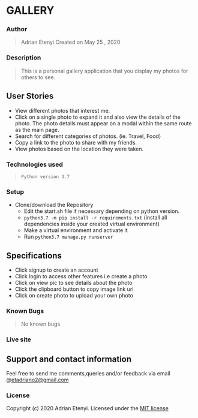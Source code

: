 # GALLERY

### Author

> Adrian Etenyi
> Created on May 25 , 2020

### Description

> This is a personal gallery application that you display my photos for others to see.

## User Stories
* View different photos that interest me.
* Click on a single photo to expand it and also view the details of the photo. The photo details must appear  on a modal within the same route as the main page.
* Search for different categories of photos. (ie. Travel, Food)
* Copy a link to the photo to share with my friends.
* View photos based on the location they were taken.

### Technologies used

> `Python version 3.7 `


### Setup
 - Clone/download the Repository
    - Edit the start.sh file if necessary depending on python version.
    -  `python3.7 -m pip install -r requirements.txt` (install all dependencies inside your created virtual environment)
    - Make a virtual environment and activate it
    - Run `python3.7 manage.py runserver`

## Specifications
- Click signup to create an account
- Click login to access other features i.e create a photo
- Click on view pic to see details about the photo
- Click the clipboard button to copy image link url
- Click on create photo to upload your own photo

### Known Bugs
> No known bugs

### Live site


## Support and contact information
Feel free to send me comments,queries and/or feedback via email @etadriano2@gmail.com
### License
Copyright (c) 2020 Adrian Etenyi.
Licensed under the [MIT license](LICENSE)

